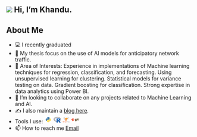  ## <img src="https://raw.githubusercontent.com/MartinHeinz/MartinHeinz/master/wave.gif" width="30px"> Hi, I’m Khandu.

## About Me
- 💻 I recently graduated 
- 🌱 My thesis focus on the use of AI models for anticipatory network traffic.
- 🔭 Area of Interests: Experience in implementations of Machine learning techniques for regression, classification, and forecasting. Using unsupervised learning for clustering. Statistical models for variance testing on data. Gradient boosting for classification. Strong expertise in data analytics using Power BI.
- 💞️ I’m looking to collaborate on any projects related to Machine Learning and AI.
- ✍️ I also maintain a [blog here](https://khanduict.medium.com/).
- Tools I use: <code><img height="20" src="https://raw.githubusercontent.com/github/explore/80688e429a7d4ef2fca1e82350fe8e3517d3494d/topics/python/python.png"></code>
<code><img height="20" src="https://raw.githubusercontent.com/github/explore/80688e429a7d4ef2fca1e82350fe8e3517d3494d/topics/r/r.png"></code>
<code><img height="20" src="https://raw.githubusercontent.com/github/explore/80688e429a7d4ef2fca1e82350fe8e3517d3494d/topics/tensorflow/tensorflow.png"></code>
<code><img height="20" src="https://raw.githubusercontent.com/github/explore/80688e429a7d4ef2fca1e82350fe8e3517d3494d/topics/git/git.png"></code> 
- 📫 How to reach me [Email](mailto:)

